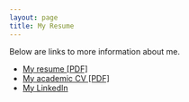 ```yaml
---
layout: page
title: My Resume
---
```


<!-- Text stuff -->
<p>Below are links to more information about me.</p>
<ul>
<li><a href="https://maciejkos.github.io//assets/documents/Maciej Kos - resume - 2018.pdf">My resume [PDF]</a></li>
<li><a href="https://maciejkos.github.io//assets/documents/Maciej Kos - academic cv - 2018.pdf">My academic CV [PDF]</a></li>
<li><a href="https://www.linkedin.com/in/maciejkos/">My LinkedIn</a></li>
</ul>
